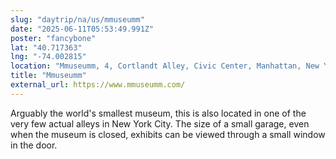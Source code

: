```yaml
---
slug: "daytrip/na/us/mmuseumm"
date: "2025-06-11T05:53:49.991Z"
poster: "fancybone"
lat: "40.717363"
lng: "-74.002815"
location: "Mmuseumm, 4, Cortlandt Alley, Civic Center, Manhattan, New York County, New York, 10013, United States"
title: "Mmuseumm"
external_url: https://www.mmuseumm.com/
---
```

Arguably the world's smallest museum, this is also located in one of the very few actual alleys in New York City. The size of a small garage, even when the museum is closed, exhibits can be viewed through a small window in the door.